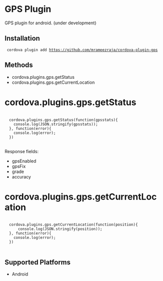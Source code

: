 
GPS Plugin
====================

GPS plugin for android. (under development)

Installation
------------

<code> cordova plugin add https://github.com/mrameezraja/cordova-plugin-gps </code>


Methods
-------
- cordova.plugins.gps.getStatus
- cordova.plugins.gps.getCurrentLocation


cordova.plugins.gps.getStatus
=================

<pre>
<code>
  cordova.plugins.gps.getStatus(function(gpsstats){
    console.log(JSON.stringify(gpsstats));
  }, function(error){
    console.log(error);
  })
</code>
</pre>

Response fields:
- gpsEnabled
- gpsFix
- grade
- accuracy

cordova.plugins.gps.getCurrentLocation
=================

<pre>
<code>
  cordova.plugins.gps.getCurrentLocation(function(position){
      console.log(JSON.stringify(position));
  }, function(error){
    console.log(error);
  })
</code>
</pre>


Supported Platforms
-------------------

- Android

